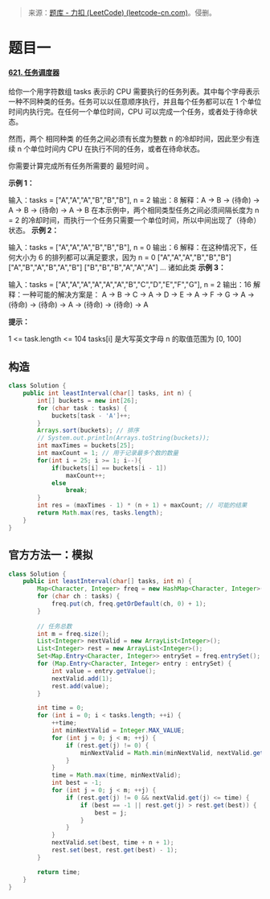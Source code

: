 > 来源：[题库 - 力扣 (LeetCode) (leetcode-cn.com)](https://leetcode-cn.com/problems/)。侵删。

# 题目一

#### [621. 任务调度器](https://leetcode-cn.com/problems/task-scheduler/)

给你一个用字符数组 tasks 表示的 CPU 需要执行的任务列表。其中每个字母表示一种不同种类的任务。任务可以以任意顺序执行，并且每个任务都可以在 1 个单位时间内执行完。在任何一个单位时间，CPU 可以完成一个任务，或者处于待命状态。

然而，两个 相同种类 的任务之间必须有长度为整数 n 的冷却时间，因此至少有连续 n 个单位时间内 CPU 在执行不同的任务，或者在待命状态。

你需要计算完成所有任务所需要的 最短时间 。

 

**示例 1：**

输入：tasks = ["A","A","A","B","B","B"], n = 2
输出：8
解释：A -> B -> (待命) -> A -> B -> (待命) -> A -> B
     在本示例中，两个相同类型任务之间必须间隔长度为 n = 2 的冷却时间，而执行一个任务只需要一个单位时间，所以中间出现了（待命）状态。 
**示例 2：**

输入：tasks = ["A","A","A","B","B","B"], n = 0
输出：6
解释：在这种情况下，任何大小为 6 的排列都可以满足要求，因为 n = 0
["A","A","A","B","B","B"]
["A","B","A","B","A","B"]
["B","B","B","A","A","A"]
...
诸如此类
**示例 3：**

输入：tasks = ["A","A","A","A","A","A","B","C","D","E","F","G"], n = 2
输出：16
解释：一种可能的解决方案是：
     A -> B -> C -> A -> D -> E -> A -> F -> G -> A -> (待命) -> (待命) -> A -> (待命) -> (待命) -> A

**提示：**

1 <= task.length <= 104
tasks[i] 是大写英文字母
n 的取值范围为 [0, 100]



## 构造

```java
class Solution {
    public int leastInterval(char[] tasks, int n) {
        int[] buckets = new int[26];
        for (char task : tasks) {
            buckets[task - 'A']++;
        }
        Arrays.sort(buckets); // 排序
        // System.out.println(Arrays.toString(buckets));
        int maxTimes = buckets[25];
        int maxCount = 1; // 用于记录最多个数的数量
        for(int i = 25; i >= 1; i--){
            if(buckets[i] == buckets[i - 1])
                maxCount++;
            else
                break;
        }
        int res = (maxTimes - 1) * (n + 1) + maxCount; // 可能的结果
        return Math.max(res, tasks.length);
    }
}
```

## 官方方法一：模拟

```java
class Solution {
    public int leastInterval(char[] tasks, int n) {
        Map<Character, Integer> freq = new HashMap<Character, Integer>();
        for (char ch : tasks) {
            freq.put(ch, freq.getOrDefault(ch, 0) + 1);
        }
        
        // 任务总数
        int m = freq.size();
        List<Integer> nextValid = new ArrayList<Integer>();
        List<Integer> rest = new ArrayList<Integer>();
        Set<Map.Entry<Character, Integer>> entrySet = freq.entrySet();
        for (Map.Entry<Character, Integer> entry : entrySet) {
            int value = entry.getValue();
            nextValid.add(1);
            rest.add(value);
        }

        int time = 0;
        for (int i = 0; i < tasks.length; ++i) {
            ++time;
            int minNextValid = Integer.MAX_VALUE;
            for (int j = 0; j < m; ++j) {
                if (rest.get(j) != 0) {
                    minNextValid = Math.min(minNextValid, nextValid.get(j));
                }
            }
            time = Math.max(time, minNextValid);
            int best = -1;
            for (int j = 0; j < m; ++j) {
                if (rest.get(j) != 0 && nextValid.get(j) <= time) {
                    if (best == -1 || rest.get(j) > rest.get(best)) {
                        best = j;
                    }
                }
            }
            nextValid.set(best, time + n + 1);
            rest.set(best, rest.get(best) - 1);
        }

        return time;
    }
}
```

